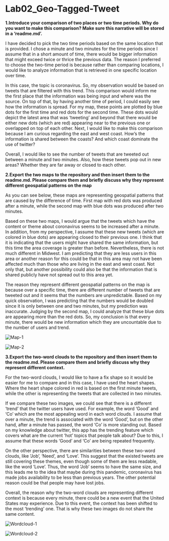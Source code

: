 # Lab02_Geo-Tagged-Tweet

**1.Introduce your comparison of two places or two time periods. Why do you want to make this comparison? Make sure this narrative will be stored in a ‘readme.md’.**

I have decided to pick the two time periods based on the same location that is provided. I chose a minute and two minutes for the time periods since I assume that in a short amount of time, there would be bigger information that might exceed twice or thrice the previous data. The reason I preferred to choose the two-time period is because rather than comparing locations, I would like to analyze information that is retrieved in one specific location over time.

In this case, the topic is coronavirus. So, my observation would be based on tweets that are filtered with this trend. This comparison would inform me the first place that the information was being input and where was the source. On top of that, by having another time of period, I could easily see how the information is spread. For my map, these points are plotted by blue dots for the first time and red dots for the second time. These dots would depict the latest area that was ‘tweeting’ and beyond that there would be either new dots (which are red) appearing near to the previous one or overlapped on top of each other. Next, I would like to make this comparison because I am curious regarding the east and west coast. How’s the information is shared between the coasts? And which coast dominate the use of twitter? 

Overall, I would like to see the number of tweets that are tweeted out between a minute and two minutes. Also, how these tweets pop out in new areas? Whether they are far away or closed to each other.

**2.Export the two maps to the repository and then insert them to the readme.md. Please compare them and briefly discuss why they represent different geospatial patterns on the map**

As you can see below, these maps are representing geospatial patterns that are caused by the difference of time. First map with red dots was produced after a minute, while the second map with blue dots was produced after two minutes. 
	
  Based on these two maps, I would argue that the tweets which have the content or theme about coronavirus seems to be increased after a minute. In addition, from my perspective, I assume that these new tweets (which are colored in blue dots) are appearing closed to their previous one. I think that it is indicating that the users might have shared the same information, but this time the area coverage is greater than before. Nevertheless, there is not much different in Midwest. I am predicting that they are less users in this area or another reason for this could be that in this area may not have been affected much than those who are living in the east and west coast. Not only that, but another possibility could also be that the information that is shared publicly have not spread out to this area yet. 
	
  The reason they represent different geospatial patterns on the map is because over a specific time, there are different number of tweets that are tweeted out and it seems that the numbers are unpredictable. Based on my quick observation, I was predicting that the numbers would be doubled since it is only between one and two minutes, but my prediction was inaccurate. Judging by the second map, I could analyze that these blue dots are appearing more than the red dots. So, my conclusion is that every minute, there would be new information which they are uncountable due to the number of users and trend.
  
![Map-1](https://user-images.githubusercontent.com/76998750/165538561-e7998a33-9d4e-4f68-a8bb-888f454e0e21.png)

![Map-2](https://user-images.githubusercontent.com/76998750/165538590-a933e14d-cca1-4738-925b-a1234e03ee2e.png)

**3.Export the two-word clouds to the repository and then insert them to the readme.md. Please compare them and briefly discuss why they represent different context.**

For the two-word clouds, I would like to have a fix shape so it would be easier for me to compare and in this case, I have used the heart shapes. Where the heart shape colored in red is based on the first minute tweets, while the other is representing the tweets that are collected in two minutes. 

If we compare these two images, we could see that there is a different ‘trend’ that the twitter users have used. For example, the word ‘Good’ and ‘Co’ which are the most appealing word in each word clouds. I assume that over a minute, the trend is associated with the word ‘Good’, but on the other hand, after a minute has passed, the word ‘Co’ is more standing out. Based on my knowledge about twitter, this app has the trending feature which covers what are the current ‘hot’ topics that people talk about? Due to this, I assume that these words ‘Good’ and ‘Co’ are being repeated frequently.

On the other perspective, there are similarities between these two-word clouds, like ‘Job’, ‘Need’, and ‘Love’. This suggest that the existed tweets are still covering these themes, even though some of them are less readable, like the word ‘Love’. Thus, the word ‘Job’ seems to have the same size, and this leads me to the idea that maybe during this pandemic, coronavirus has made jobs availability to be less than previous years. The other potential reason could be that people may have lost jobs. 

Overall, the reason why the two-word clouds are representing different context is because every minute, there could be a new event that the United States may experience. Due to this event, the context has been shifted to the most ‘trending’ one. That is why these two images do not share the same content. 

![Wordcloud-1](https://user-images.githubusercontent.com/76998750/165538765-78bd5078-a4b8-48a2-91fd-06f6edd260a9.png)

![Wordcloud-2](https://user-images.githubusercontent.com/76998750/165538790-afee430e-e0d7-4bf7-ab2a-f3f8ff7107f5.png)
